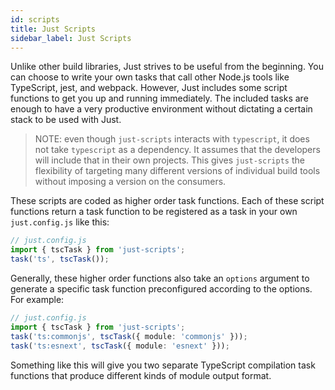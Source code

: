 ```yaml
---
id: scripts
title: Just Scripts
sidebar_label: Just Scripts
---
```


Unlike other build libraries, Just strives to be useful from the beginning. You can choose to write your own tasks that call other Node.js tools like TypeScript, jest, and webpack. However, Just includes some script functions to get you up and running immediately. The included tasks are enough to have a very productive environment without dictating a certain stack to be used with Just.

> NOTE: even though `just-scripts` interacts with `typescript`, it does not take `typescript` as a dependency. It assumes that the developers will include that in their own projects. This gives `just-scripts` the flexibility of targeting many different versions of individual build tools without imposing a version on the consumers.

These scripts are coded as higher order task functions. Each of these script functions return a task function to be registered as a task in your own `just.config.js` like this:

```ts
// just.config.js
import { tscTask } from 'just-scripts';
task('ts', tscTask());
```

Generally, these higher order functions also take an `options` argument to generate a specific task function preconfigured according to the options. For example:

```ts
// just.config.js
import { tscTask } from 'just-scripts';
task('ts:commonjs', tscTask({ module: 'commonjs' }));
task('ts:esnext', tscTask({ module: 'esnext' }));
```

Something like this will give you two separate TypeScript compilation task functions that produce different kinds of module output format.
